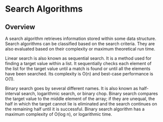 # Search Algorithms

## Overview
A search algorithm retrieves information stored within some data structure. Search algorithms can be classified based on the search criteria. They are also evaluated based on their complexity or maximum theoretical run time.

Linear search is also known as sequential search. It is a method used for finding a target value within a list. It sequentially checks each element of the list for the target value until a match is found or until all the elements have been searched. Its complexity is O(n) and best-case performance is O(1).

Binary search goes by several different names. It is also known as half-interval search, logarithmic search, or binary chop. Binary search compares the target value to the middle element of the array; if they are unequal, the half in which the target cannot lie is eliminated and the search continues on the remaining half until it is successful. Binary search algorithm has a maximum complexity of O(log n), or logarithmic time.
